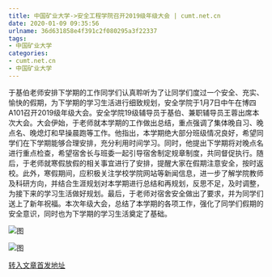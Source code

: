 ```yaml
---
title: 中国矿业大学->安全工程学院召开2019级年级大会 | cumt.net.cn
date: 2020-01-09 09:35:56
urlname: 36d631858e4f391c2f080295a3f22337
tags: 
- 中国矿业大学
categories:
- cumt.net.cn
- 中国矿业大学
---
```

于基伯老师安排下学期的工作同学们认真聆听为了让同学们度过一个安全、充实、愉快的假期，为下学期的学习生活进行细致规划，安全学院于1月7日中午在博四A101召开2019级年级大会。安全学院19级辅导员于基伯、兼职辅导员王蓉出席本次大会。大会伊始，于老师就本学期的工作做出总结，重点强调了集体晚自习、晚点名、晚熄灯和早操晨跑等工作。他指出，本学期绝大部分班级情况良好，希望同学们在下学期能够合理安排，充分利用时间学习。同时，他提出下学期将对晚点名进行重点检查，希望宿舍长与班委一起引导宿舍制定规章制度，共同督促执行。随后，于老师就寒假放假的相关事宜进行了安排，提醒大家在假期注意安全，按时返校。此外，寒假期间，应积极关注学校学院网站等新闻信息，进一步了解学院教师及科研方向，并结合生涯规划对本学期进行总结和再规划，反思不足，及时调整，为接下来的学习生活做好规划。最后，于老师对宿舍安全做出了要求，并为同学们送上了新年祝福。本次年级大会，总结了本学期的各项工作，强化了同学们假期的安全意识，同时也为下学期的学习生活奠定了基础。

![图](http://xwzx.cumt.edu.cn/_upload/article/images/83/cb/50ade80d44508eaa2578293730c4/9386a552-fe42-40f8-a974-84b30294d049.jpg)

![图](http://xwzx.cumt.edu.cn/_upload/article/images/83/cb/50ade80d44508eaa2578293730c4/76118ed0-65c1-40ac-a790-713becbbf132.jpg)

[转入文章首发地址](http://xwzx.cumt.edu.cn/81/ec/c523a557548/page.htm)